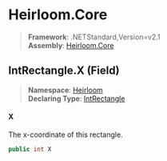# Heirloom.Core

> **Framework**: .NETStandard,Version=v2.1  
> **Assembly**: [Heirloom.Core][0]

## IntRectangle.X (Field)

> **Namespace**: [Heirloom][0]  
> **Declaring Type**: [IntRectangle][1]

#### X

The x-coordinate of this rectangle.

```cs
public int X
```

[0]: ../../../Heirloom.Core.md
[1]: ../IntRectangle.md
